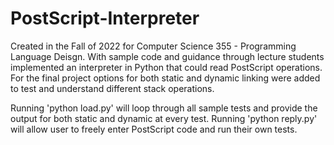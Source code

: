 # PostScript-Interpreter

Created in the Fall of 2022 for Computer Science 355 - Programming Language Deisgn. With sample code and guidance through lecture students implemented an interpreter
in Python that could read PostScript operations. For the final project options for both static and dynamic linking were added to test and understand different stack operations.

Running 'python load.py' will loop through all sample tests and provide the output for both static and dynamic at every test.
Running 'python reply.py' will allow user to freely enter PostScript code and run their own tests.
